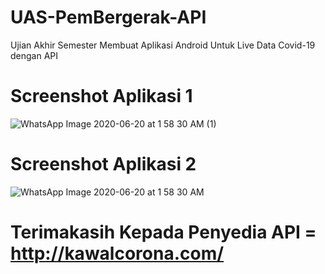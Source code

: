 # UAS-PemBergerak-API
Ujian Akhir Semester Membuat Aplikasi Android Untuk Live Data Covid-19 dengan API

# Screenshot Aplikasi 1
![WhatsApp Image 2020-06-20 at 1 58 30 AM (1)](https://user-images.githubusercontent.com/56616688/85171660-a0753e00-b299-11ea-9a40-2d2265c908ac.jpeg)
# Screenshot Aplikasi 2
![WhatsApp Image 2020-06-20 at 1 58 30 AM](https://user-images.githubusercontent.com/56616688/85171679-a5d28880-b299-11ea-9434-35995689f564.jpeg)



# Terimakasih Kepada Penyedia API = http://kawalcorona.com/
